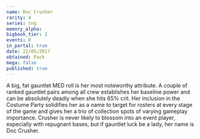 ```yaml
---
name: Doc Crusher
rarity: 4
series: tng
memory_alpha:
bigbook_tier: 2
events: 0
in_portal: true
date: 22/05/2017
obtained: Pack
mega: false
published: true
---
```


A big, fat gauntlet MED roll is her most noteworthy attribute. A couple of ranked gauntlet pairs among all crew establishes her baseline power and can be absolutely deadly when she hits 65% crit. Her inclusion in the Costume Party solidifies her as a name to target for rosters at every stage of the game and gives her a trio of collection spots of varying gameplay importance. Crusher is never likely to blossom into an event player, especially with repugnant bases, but if gauntlet luck be a lady, her name is Doc Crusher.
